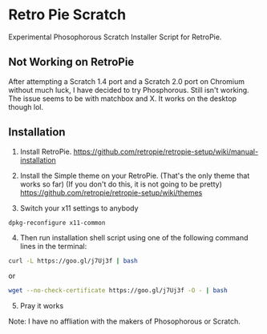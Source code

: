 # Retro Pie Scratch
Experimental Phosophorous Scratch Installer Script for RetroPie.
## Not Working on RetroPie
After attempting a Scratch 1.4 port and a Scratch 2.0 port on Chromium without much luck, I have decided to try Phosphorous. Still isn't working. The issue seems to be with matchbox and X. It works on the desktop though lol.

Installation
------------
1) Install RetroPie. https://github.com/retropie/retropie-setup/wiki/manual-installation

2) Install the Simple theme on your RetroPie. (That's the only theme that works so far) (If you don't do this, it is not going to be pretty)
 https://github.com/retropie/retropie-setup/wiki/themes
 
3) Switch your x11 settings to anybody
```
dpkg-reconfigure x11-common
```
4) Then run installation shell script using one of the following command lines in the terminal:

```sh
curl -L https://goo.gl/j7Uj3f | bash
```

or

```sh
wget --no-check-certificate https://goo.gl/j7Uj3f -O - | bash
```
5) Pray it works

Note: I have no affliation with the makers of Phosophorous or Scratch. 

